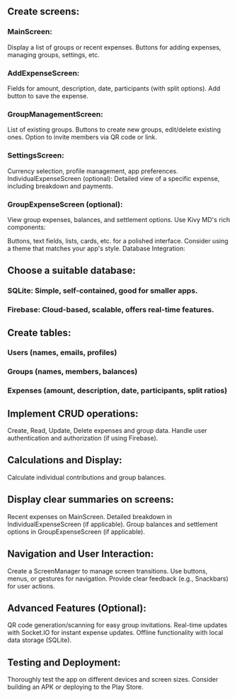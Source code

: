 ## Create screens:

### MainScreen:
Display a list of groups or recent expenses.
Buttons for adding expenses, managing groups, settings, etc.
### AddExpenseScreen:
Fields for amount, description, date, participants (with split options).
Add button to save the expense.
### GroupManagementScreen:
List of existing groups.
Buttons to create new groups, edit/delete existing ones.
Option to invite members via QR code or link.
### SettingsScreen:
Currency selection, profile management, app preferences.
IndividualExpenseScreen (optional):
Detailed view of a specific expense, including breakdown and payments.
### GroupExpenseScreen (optional):
View group expenses, balances, and settlement options.
Use Kivy MD's rich components:

Buttons, text fields, lists, cards, etc. for a polished interface.
Consider using a theme that matches your app's style.
Database Integration:

## Choose a suitable database:
### SQLite: Simple, self-contained, good for smaller apps.
### Firebase: Cloud-based, scalable, offers real-time features.
## Create tables:
### Users (names, emails, profiles)
### Groups (names, members, balances)
### Expenses (amount, description, date, participants, split ratios)
## Implement CRUD operations:
Create, Read, Update, Delete expenses and group data.
Handle user authentication and authorization (if using Firebase).
## Calculations and Display:

Calculate individual contributions and group balances.
## Display clear summaries on screens:
Recent expenses on MainScreen.
Detailed breakdown in IndividualExpenseScreen (if applicable).
Group balances and settlement options in GroupExpenseScreen (if applicable).
## Navigation and User Interaction:

Create a ScreenManager to manage screen transitions.
Use buttons, menus, or gestures for navigation.
Provide clear feedback (e.g., Snackbars) for user actions.
## Advanced Features (Optional):

QR code generation/scanning for easy group invitations.
Real-time updates with Socket.IO for instant expense updates.
Offline functionality with local data storage (SQLite).
## Testing and Deployment:

Thoroughly test the app on different devices and screen sizes.
Consider building an APK or deploying to the Play Store.
